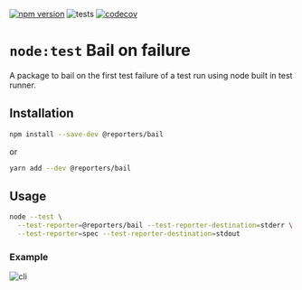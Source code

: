 [![npm version](https://img.shields.io/npm/v/@reporters/bail)](https://www.npmjs.com/package/@reporters/bail) ![tests](https://github.com/MoLow/reporters/actions/workflows/test.yaml/badge.svg?branch=main) [![codecov](https://codecov.io/gh/MoLow/reporters/branch/main/graph/badge.svg?token=0LFVC8SCQV)](https://codecov.io/gh/MoLow/reporters)

# `node:test` Bail on failure
A package to bail on the first test failure of a test run
using node built in test runner.

## Installation

```bash
npm install --save-dev @reporters/bail
```
or
```bash
yarn add --dev @reporters/bail
```

## Usage

```bash
node --test \
  --test-reporter=@reporters/bail --test-reporter-destination=stderr \
  --test-reporter=spec --test-reporter-destination=stdout
```

### Example

![cli](https://raw.githubusercontent.com/MoLow/reporters/dbc82f3e738ac40cc75eafc15946f712ccad9c99/packages/bail/assets/cli.gif)

